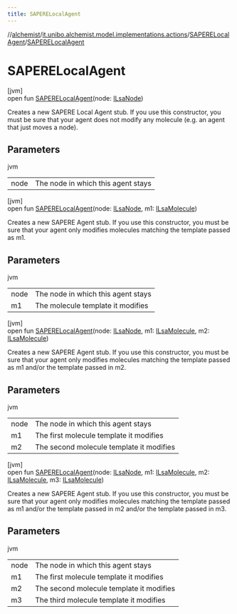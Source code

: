 ```yaml
---
title: SAPERELocalAgent
---
```

//[alchemist](../../../index.html)/[it.unibo.alchemist.model.implementations.actions](../index.html)/[SAPERELocalAgent](index.html)/[SAPERELocalAgent](-s-a-p-e-r-e-local-agent.html)



# SAPERELocalAgent



[jvm]\
open fun [SAPERELocalAgent](-s-a-p-e-r-e-local-agent.html)(node: [ILsaNode](../../it.unibo.alchemist.model.interfaces/-i-lsa-node/index.html))



Creates a new SAPERE Local Agent stub. If you use this constructor, you must be sure that your agent does not modify any molecule (e.g. an agent that just moves a node).



## Parameters


jvm

| | |
|---|---|
| node | The node in which this agent stays |





[jvm]\
open fun [SAPERELocalAgent](-s-a-p-e-r-e-local-agent.html)(node: [ILsaNode](../../it.unibo.alchemist.model.interfaces/-i-lsa-node/index.html), m1: [ILsaMolecule](../../it.unibo.alchemist.model.interfaces/-i-lsa-molecule/index.html))



Creates a new SAPERE Agent stub. If you use this constructor, you must be sure that your agent only modifies molecules matching the template passed as m1.



## Parameters


jvm

| | |
|---|---|
| node | The node in which this agent stays |
| m1 | The molecule template it modifies |





[jvm]\
open fun [SAPERELocalAgent](-s-a-p-e-r-e-local-agent.html)(node: [ILsaNode](../../it.unibo.alchemist.model.interfaces/-i-lsa-node/index.html), m1: [ILsaMolecule](../../it.unibo.alchemist.model.interfaces/-i-lsa-molecule/index.html), m2: [ILsaMolecule](../../it.unibo.alchemist.model.interfaces/-i-lsa-molecule/index.html))



Creates a new SAPERE Agent stub. If you use this constructor, you must be sure that your agent only modifies molecules matching the template passed as m1 and/or the template passed in m2.



## Parameters


jvm

| | |
|---|---|
| node | The node in which this agent stays |
| m1 | The first molecule template it modifies |
| m2 | The second molecule template it modifies |





[jvm]\
open fun [SAPERELocalAgent](-s-a-p-e-r-e-local-agent.html)(node: [ILsaNode](../../it.unibo.alchemist.model.interfaces/-i-lsa-node/index.html), m1: [ILsaMolecule](../../it.unibo.alchemist.model.interfaces/-i-lsa-molecule/index.html), m2: [ILsaMolecule](../../it.unibo.alchemist.model.interfaces/-i-lsa-molecule/index.html), m3: [ILsaMolecule](../../it.unibo.alchemist.model.interfaces/-i-lsa-molecule/index.html))



Creates a new SAPERE Agent stub. If you use this constructor, you must be sure that your agent only modifies molecules matching the template passed as m1 and/or the template passed in m2 and/or the template passed in m3.



## Parameters


jvm

| | |
|---|---|
| node | The node in which this agent stays |
| m1 | The first molecule template it modifies |
| m2 | The second molecule template it modifies |
| m3 | The third molecule template it modifies |




